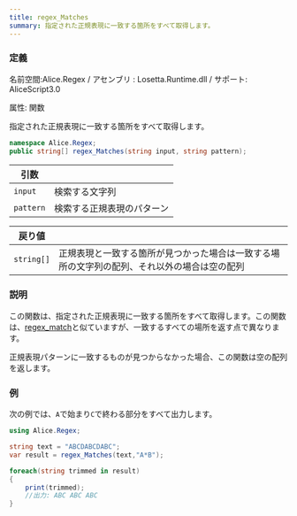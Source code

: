 ```yaml
---
title: regex_Matches
summary: 指定された正規表現に一致する箇所をすべて取得します。
---
```


### 定義
名前空間:Alice.Regex / アセンブリ : Losetta.Runtime.dll / サポート: AliceScript3.0

属性: 関数

指定された正規表現に一致する箇所をすべて取得します。

```cs title="AliceScript"
namespace Alice.Regex;
public string[] regex_Matches(string input, string pattern);
```

|引数| |
|-|-|
|`input`|検索する文字列|
|`pattern`|検索する正規表現のパターン|

|戻り値| |
|-|-|
|`string[]`|正規表現と一致する箇所が見つかった場合は一致する場所の文字列の配列、それ以外の場合は空の配列|

### 説明
この関数は、指定された正規表現に一致する箇所をすべて取得します。この関数は、[regex_match](./regex_match.md)と似ていますが、一致するすべての場所を返す点で異なります。

正規表現パターンに一致するものが見つからなかった場合、この関数は空の配列を返します。

### 例
次の例では、`A`で始まり`C`で終わる部分をすべて出力します。

```cs title="AliceScrtip"
using Alice.Regex;

string text = "ABCDABCDABC";
var result = regex_Matches(text,"A*B");

foreach(string trimmed in result)
{
    print(trimmed);
    //出力: ABC ABC ABC
}
```